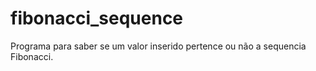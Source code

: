# fibonacci_sequence
Programa para saber se um valor inserido pertence ou não a sequencia Fibonacci. 
